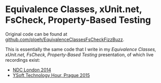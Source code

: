 # Equivalence Classes, xUnit.net, FsCheck, Property-Based Testing

Original code can be found at [github.com/ploeh/EquivalenceClassesFsCheckFizzBuzz](https://github.com/ploeh/EquivalenceClassesFsCheckFizzBuzz).

This is essentially the same code that I write in my *Equivalence Classes, xUnit.net, FsCheck, Property-Based Testing* presentation, of which live recordings exist:

- [NDC London 2014](https://vimeo.com/113588391)
- [YSoft Technology Hour, Prague 2015](https://youtu.be/2oN9caQflJ8)

